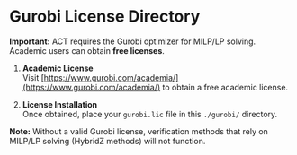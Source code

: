# Gurobi License Directory

**Important:** ACT requires the Gurobi optimizer for MILP/LP solving. Academic users can obtain **free licenses**.

1. **Academic License**  
   Visit [https://www.gurobi.com/academia/](https://www.gurobi.com/academia/) to obtain a free academic license.

2. **License Installation**  
   Once obtained, place your `gurobi.lic` file in this `./gurobi/` directory.

**Note:** Without a valid Gurobi license, verification methods that rely on MILP/LP solving (HybridZ methods) will not function.
